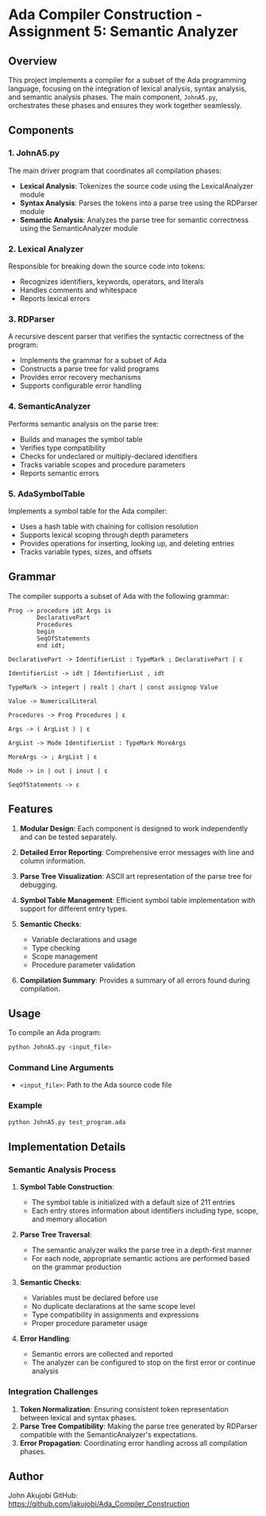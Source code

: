 # Ada Compiler Construction - Assignment 5: Semantic Analyzer

## Overview

This project implements a compiler for a subset of the Ada programming language, focusing on the integration of lexical analysis, syntax analysis, and semantic analysis phases. The main component, `JohnA5.py`, orchestrates these phases and ensures they work together seamlessly.

## Components

### 1. JohnA5.py

The main driver program that coordinates all compilation phases:

- **Lexical Analysis**: Tokenizes the source code using the LexicalAnalyzer module
- **Syntax Analysis**: Parses the tokens into a parse tree using the RDParser module
- **Semantic Analysis**: Analyzes the parse tree for semantic correctness using the SemanticAnalyzer module

### 2. Lexical Analyzer

Responsible for breaking down the source code into tokens:

- Recognizes identifiers, keywords, operators, and literals
- Handles comments and whitespace
- Reports lexical errors

### 3. RDParser

A recursive descent parser that verifies the syntactic correctness of the program:

- Implements the grammar for a subset of Ada
- Constructs a parse tree for valid programs
- Provides error recovery mechanisms
- Supports configurable error handling

### 4. SemanticAnalyzer

Performs semantic analysis on the parse tree:

- Builds and manages the symbol table
- Verifies type compatibility
- Checks for undeclared or multiply-declared identifiers
- Tracks variable scopes and procedure parameters
- Reports semantic errors

### 5. AdaSymbolTable

Implements a symbol table for the Ada compiler:

- Uses a hash table with chaining for collision resolution
- Supports lexical scoping through depth parameters
- Provides operations for inserting, looking up, and deleting entries
- Tracks variable types, sizes, and offsets

## Grammar

The compiler supports a subset of Ada with the following grammar:

```
Prog -> procedure idt Args is
        DeclarativePart
        Procedures
        begin
        SeqOfStatements
        end idt;

DeclarativePart -> IdentifierList : TypeMark ; DeclarativePart | ε

IdentifierList -> idt | IdentifierList , idt

TypeMark -> integert | realt | chart | const assignop Value 

Value -> NumericalLiteral

Procedures -> Prog Procedures | ε

Args -> ( ArgList ) | ε

ArgList -> Mode IdentifierList : TypeMark MoreArgs

MoreArgs -> ; ArgList | ε

Mode -> in | out | inout | ε

SeqOfStatements -> ε
```

## Features

1. **Modular Design**: Each component is designed to work independently and can be tested separately.
2. **Detailed Error Reporting**: Comprehensive error messages with line and column information.
3. **Parse Tree Visualization**: ASCII art representation of the parse tree for debugging.
4. **Symbol Table Management**: Efficient symbol table implementation with support for different entry types.
5. **Semantic Checks**:

   - Variable declarations and usage
   - Type checking
   - Scope management
   - Procedure parameter validation
6. **Compilation Summary**: Provides a summary of all errors found during compilation.

## Usage

To compile an Ada program:

```bash
python JohnA5.py <input_file>
```

### Command Line Arguments

- `<input_file>`: Path to the Ada source code file

### Example

```bash
python JohnA5.py test_program.ada
```

## Implementation Details

### Semantic Analysis Process

1. **Symbol Table Construction**:

   - The symbol table is initialized with a default size of 211 entries
   - Each entry stores information about identifiers including type, scope, and memory allocation
2. **Parse Tree Traversal**:

   - The semantic analyzer walks the parse tree in a depth-first manner
   - For each node, appropriate semantic actions are performed based on the grammar production
3. **Semantic Checks**:

   - Variables must be declared before use
   - No duplicate declarations at the same scope level
   - Type compatibility in assignments and expressions
   - Proper procedure parameter usage
4. **Error Handling**:

   - Semantic errors are collected and reported
   - The analyzer can be configured to stop on the first error or continue analysis

### Integration Challenges

1. **Token Normalization**: Ensuring consistent token representation between lexical and syntax phases.
2. **Parse Tree Compatibility**: Making the parse tree generated by RDParser compatible with the SemanticAnalyzer's expectations.
3. **Error Propagation**: Coordinating error handling across all compilation phases.

## Author

John Akujobi
GitHub: https://github.com/jakujobi/Ada_Compiler_Construction
